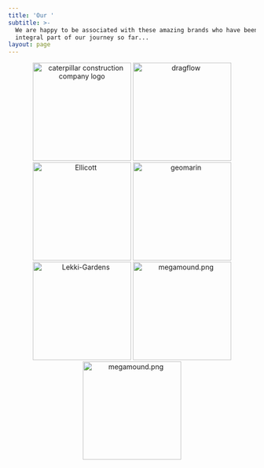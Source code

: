 ```yaml
---
title: 'Our '
subtitle: >-
  We are happy to be associated with these amazing brands who have been an
  integral part of our journey so far...
layout: page
---
```

<div align="center">
<img src="https://fitzpatricks.netlify.app/images/CAT.png" alt="caterpillar construction company logo" width="200px"/>
<img src="https://fitzpatricks.netlify.app/images/dragflow.png" alt="dragflow" width="200px"/>
<img src="https://fitzpatricks.netlify.app/images/Ellicott.jpg" alt="Ellicott" width="200px"/>
<img src="https://fitzpatricks.netlify.app/images/geomarin.png" alt="geomarin" width="200px"/>
<img src="https://fitzpatricks.netlify.app/images/Lekki-Gardens.jpg" alt="Lekki-Gardens" width="200px"/>
<img src="https://fitzpatricks.netlify.app/images/megamound.png" alt="megamound.png" width="200px"/>
<img src="https://fitzpatricks.netlify.app/images/thesaurus%20garden.jpg" alt="megamound.png" width="200px"/>
	</div>
